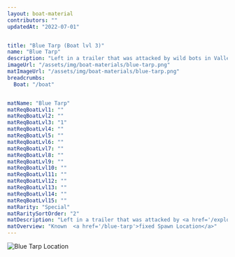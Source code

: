 ```yaml
---
layout: boat-material
contributors: ""
updatedAt: "2022-07-01"


title: "Blue Tarp (Boat lvl 3)"
name: "Blue Tarp"
description: "Left in a trailer that was attacked by wild bots in Valley Floor, Scrapper Coast - Known fixed Spawn Location, check the page for a map"
imageUrl: "/assets/img/boat-materials/blue-tarp.png"
matImageUrl: "/assets/img/boat-materials/blue-tarp.png"
breadcrumbs:
  Boat: "/boat"


matName: "Blue Tarp"
matReqBoatLvl1: ""
matReqBoatLvl2: ""
matReqBoatLvl3: "1"
matReqBoatLvl4: ""
matReqBoatLvl5: ""
matReqBoatLvl6: ""
matReqBoatLvl7: ""
matReqBoatLvl8: ""
matReqBoatLvl9: ""
matReqBoatLvl10: ""
matReqBoatLvl11: ""
matReqBoatLvl12: ""
matReqBoatLvl13: ""
matReqBoatLvl14: ""
matReqBoatLvl15: ""
matRarity: "Special"
matRaritySortOrder: "2"
matDescription: "Left in a trailer that was attacked by <a href='/exploring#wild-bots'>Wild Bots</a> in <a href='/maps#scrapper-coast'>Valley Floor, Scrapper Coast</a> "
matOverview: "Known  <a href='/blue-tarp'>fixed Spawn Location</a>"
---
```



![Blue Tarp Location](https://media.discordapp.net/attachments/877549224324104212/881613495383253032/blue-tarp-loc.jpg)
